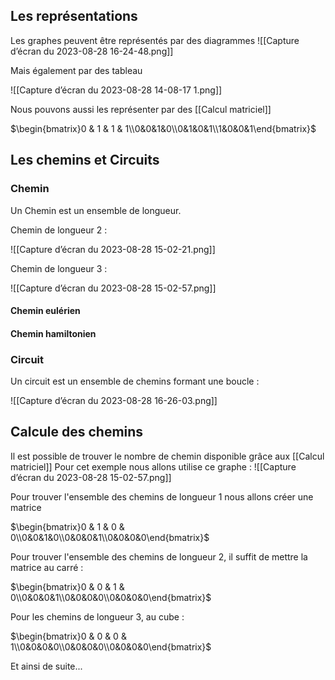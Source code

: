 ## Les représentations

Les graphes peuvent être représentés par des diagrammes
![[Capture d’écran du 2023-08-28 16-24-48.png]]

Mais également par des tableau

![[Capture d’écran du 2023-08-28 14-08-17 1.png]]
 
Nous pouvons aussi les représenter par des [[Calcul matriciel]]

$\begin{bmatrix}0 & 1 & 1 & 1\\0&0&1&0\\0&1&0&1\\1&0&0&1\end{bmatrix}$

## Les chemins et Circuits

### Chemin

Un Chemin est un ensemble de longueur.

Chemin de longueur 2 : 

![[Capture d’écran du 2023-08-28 15-02-21.png]]

Chemin de longueur 3 :

![[Capture d’écran du 2023-08-28 15-02-57.png]]

#### Chemin eulérien

#### Chemin hamiltonien

### Circuit

Un circuit est un ensemble de chemins formant une boucle :

![[Capture d’écran du 2023-08-28 16-26-03.png]]
## Calcule des chemins

Il est possible de trouver le nombre de chemin disponible grâce aux [[Calcul matriciel]]
Pour cet exemple nous allons utilise ce graphe :
![[Capture d’écran du 2023-08-28 15-02-57.png]]

Pour trouver l'ensemble des chemins de longueur 1 nous allons créer une matrice

$\begin{bmatrix}0 & 1 & 0 & 0\\0&0&1&0\\0&0&0&1\\0&0&0&0\end{bmatrix}$

Pour trouver l'ensemble des chemins de longueur 2, il suffit de mettre la matrice au carré :

$\begin{bmatrix}0 & 0 & 1 & 0\\0&0&0&1\\0&0&0&0\\0&0&0&0\end{bmatrix}$

Pour les chemins de longueur 3, au cube :

$\begin{bmatrix}0 & 0 & 0 & 1\\0&0&0&0\\0&0&0&0\\0&0&0&0\end{bmatrix}$

Et ainsi de suite...
